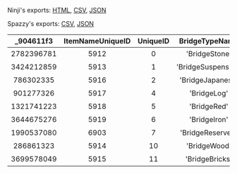 Ninji's exports: [HTML](https://wuffs.org/acnh/bcsv_150/html/StructureBridgeTypeParam.html), [CSV](https://wuffs.org/acnh/bcsv_150/csv/StructureBridgeTypeParam.csv), [JSON](https://wuffs.org/acnh/bcsv_150/json/StructureBridgeTypeParam.json)

Spazzy's exports: [CSV](https://github.com/McSpazzy/acnh-csv/blob/master/StructureBridgeTypeParam.csv), [JSON](https://github.com/McSpazzy/acnh-json/blob/master/StructureBridgeTypeParam.json)

| _904611f3 | ItemNameUniqueID | UniqueID | BridgeTypeName | BridgeTypeNameJp |
|:--:|:--:|:--:|:--:|:--:|
| 2782396781 | 5912 | 0 | 'BridgeStone' | '石橋' | 
| 3424212859 | 5913 | 1 | 'BridgeSuspension' | '吊り橋' | 
| 786302335 | 5916 | 2 | 'BridgeJapanese' | '和風の橋' | 
| 901277326 | 5917 | 4 | 'BridgeLog' | '丸太の橋' | 
| 1321741223 | 5918 | 5 | 'BridgeRed' | '赤い橋' | 
| 3644675276 | 5919 | 6 | 'BridgeIron' | '鉄橋' | 
| 1990537080 | 6903 | 7 | 'BridgeReserved' | '橋建設予定地' | 
| 286861323 | 5914 | 10 | 'BridgeWood' | '木の橋' | 
| 3699578049 | 5915 | 11 | 'BridgeBricks' | 'レンガの橋' | 
